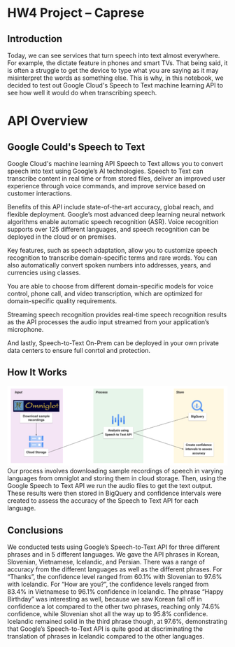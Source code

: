 # HW4 Project – Caprese

## Introduction
Today, we can see services that turn speech into text almost everywhere. For example, the dictate feature in phones and smart TVs. That being said, it is often a struggle to get the device to type what you are saying as it may misinterpret the words as something else. This is why, in this notebook, we decided to test out Google Cloud's Speech to Text machine learning API to see how well it would do when transcribing speech.

# API Overview
## Google Could's Speech to Text
Google Cloud's machine learning API Speech to Text allows you to convert speech into text using Google’s AI technologies. Speech to Text can transcribe content in real time or from stored files, deliver an improved user experience through voice commands, and improve service based on customer interactions.

Benefits of this API include state-of-the-art accuracy, global reach, and flexible deployment. Google’s most advanced deep learning neural network algorithms enable automatic speech recognition (ASR). Voice recognition supports over 125 different languages, and speech recognition can be deployed in the cloud or on premises.

Key features, such as speech adaptation, allow you to customize speech recognition to transcribe domain-specific terms and rare words. You can also automatically convert spoken numbers into addresses, years, and currencies using classes.

You are able to choose from different domain-specific models for voice control, phone call, and video transcription, which are optimized for domain-specific quality requirements.

Streaming speech recognition provides real-time speech recognition results as the API processes the audio input streamed from your application’s microphone.

And lastly, Speech-to-Text On-Prem can be deployed in your own private data centers to ensure full conrtol and protection.

## How It Works

![](https://raw.githubusercontent.com/carolinelee78/HW4_Caprese/main/DrawIo.png)
Our process involves downloading sample recordings of speech in varying languages from omniglot and storing them in cloud storage. Then, using the Google Speech to Text API we run the audio files to get the text output. These results were then stored in BigQuery and confidence intervals were created to assess the accuracy of the Speech to Text API for each language.

## Conclusions 
We conducted tests using Google’s Speech-to-Text API for three different phrases and in 5 different languages. We gave the API phrases in Korean, Slovenian, Vietnamese, Icelandic, and Persian. There was a range of accuracy from the different languages as well as the different phrases. For “Thanks”, the confidence level ranged from 60.1% with Slovenian to 97.6% with Icelandic. For “How are you?”, the confidence levels ranged from 83.4% in Vietnamese to 96.1% confidence in Icelandic. The phrase “Happy Birthday” was interesting as well, because we saw Korean fall off in confidence a lot compared to the other two phrases, reaching only 74.6% confidence, while Slovenian shot all the way up to 95.8% confidence. Icelandic remained solid in the third phrase though, at 97.6%, demonstrating that Google’s Speech-to-Text API is quite good at discriminating the translation of phrases in Icelandic compared to the other languages.
